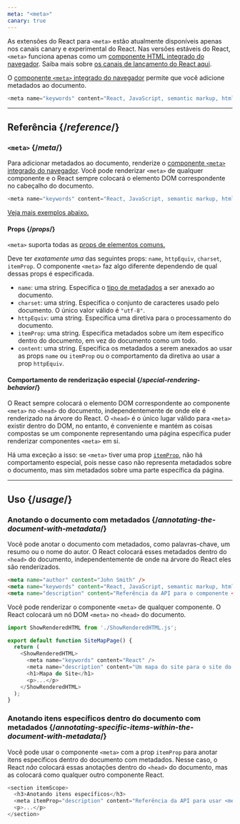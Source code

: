 ```yaml
---
meta: "<meta>"
canary: true
---
```


<Canary>

As extensões do React para `<meta>` estão atualmente disponíveis apenas nos canais canary e experimental do React. Nas versões estáveis do React, `<meta>` funciona apenas como um [componente HTML integrado do navegador](https://react.dev/reference/react-dom/components#all-html-components). Saiba mais sobre [os canais de lançamento do React aqui](/community/versioning-policy#all-release-channels).

</Canary>


<Intro>

O [componente `<meta>` integrado do navegador](https://developer.mozilla.org/en-US/docs/Web/HTML/Element/meta) permite que você adicione metadados ao documento.

```js
<meta name="keywords" content="React, JavaScript, semantic markup, html" />
```

</Intro>

<InlineToc />

---

## Referência {/*reference*/}

### `<meta>` {/*meta*/}

Para adicionar metadados ao documento, renderize o [componente `<meta>` integrado do navegador](https://developer.mozilla.org/en-US/docs/Web/HTML/Element/meta). Você pode renderizar `<meta>` de qualquer componente e o React sempre colocará o elemento DOM correspondente no cabeçalho do documento.

```js
<meta name="keywords" content="React, JavaScript, semantic markup, html" />
```

[Veja mais exemplos abaixo.](#usage)

#### Props {/*props*/}

`<meta>` suporta todas as [props de elementos comuns.](/reference/react-dom/components/common#props)

Deve ter *exatamente uma* das seguintes props: `name`, `httpEquiv`, `charset`, `itemProp`. O componente `<meta>` faz algo diferente dependendo de qual dessas props é especificada.

* `name`: uma string. Especifica o [tipo de metadados](https://developer.mozilla.org/en-US/docs/Web/HTML/Element/meta/name) a ser anexado ao documento. 
* `charset`: uma string. Especifica o conjunto de caracteres usado pelo documento. O único valor válido é `"utf-8"`.
* `httpEquiv`: uma string. Especifica uma diretiva para o processamento do documento.
* `itemProp`: uma string. Especifica metadados sobre um item específico dentro do documento, em vez do documento como um todo.
* `content`: uma string. Especifica os metadados a serem anexados ao usar as props `name` ou `itemProp` ou o comportamento da diretiva ao usar a prop `httpEquiv`.

#### Comportamento de renderização especial {/*special-rendering-behavior*/}

O React sempre colocará o elemento DOM correspondente ao componente `<meta>` no `<head>` do documento, independentemente de onde ele é renderizado na árvore do React. O `<head>` é o único lugar válido para `<meta>` existir dentro do DOM, no entanto, é conveniente e mantém as coisas compostas se um componente representando uma página específica puder renderizar componentes `<meta>` em si. 

Há uma exceção a isso: se `<meta>` tiver uma prop [`itemProp`](https://developer.mozilla.org/en-US/docs/Web/HTML/Global_attributes/itemprop), não há comportamento especial, pois nesse caso não representa metadados sobre o documento, mas sim metadados sobre uma parte específica da página. 

---

## Uso {/*usage*/}

### Anotando o documento com metadados {/*annotating-the-document-with-metadata*/}

Você pode anotar o documento com metadados, como palavras-chave, um resumo ou o nome do autor. O React colocará esses metadados dentro do `<head>` do documento, independentemente de onde na árvore do React eles são renderizados. 

```html
<meta name="author" content="John Smith" />
<meta name="keywords" content="React, JavaScript, semantic markup, html" />
<meta name="description" content="Referência da API para o componente <meta> no React DOM" />
```

Você pode renderizar o componente `<meta>` de qualquer componente. O React colocará um nó DOM `<meta>` no `<head>` do documento.

<SandpackWithHTMLOutput>

```js src/App.js active
import ShowRenderedHTML from './ShowRenderedHTML.js';

export default function SiteMapPage() {
  return (
    <ShowRenderedHTML>
      <meta name="keywords" content="React" />
      <meta name="description" content="Um mapa do site para o site do React" />
      <h1>Mapa do Site</h1>
      <p>...</p>
    </ShowRenderedHTML>
  );
}
```

</SandpackWithHTMLOutput>

### Anotando itens específicos dentro do documento com metadados {/*annotating-specific-items-within-the-document-with-metadata*/}

Você pode usar o componente `<meta>` com a prop `itemProp` para anotar itens específicos dentro do documento com metadados. Nesse caso, o React *não* colocará essas anotações dentro do `<head>` do documento, mas as colocará como qualquer outro componente React. 

```js
<section itemScope>
  <h3>Anotando itens específicos</h3>
  <meta itemProp="description" content="Referência da API para usar <meta> com itemProp" />
  <p>...</p>
</section>
```